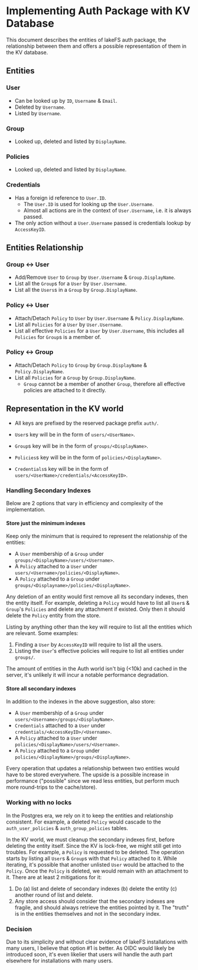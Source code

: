 # Implementing Auth Package with KV Database

This document describes the entities of lakeFS auth package, the relationship between them and offers
a possible representation of them in the KV database.

## Entities

### User

- Can be looked up by `ID`, `Username` & `Email`.
- Deleted by `Username`.
- Listed by `Username`.

### Group

- Looked up, deleted and listed by `DisplayName`.

### Policies

- Looked up, deleted and listed by `DisplayName`.

### Credentials

- Has a foreign id reference to `User.ID`.
    - The `User.ID` is used for looking up the `User.Username`.
    - Almost all actions are in the context of `User.Username`, i.e. it is always passed.
- The only action without a `User.Username` passed is credentials lookup by `AccessKeyID`.


## Entities Relationship

### Group <-> User

- Add/Remove `User` to `Group` by `User.Username` & `Group.DisplayName`. 
- List all the `Group`s for a `User` by `User.Username`.
- List all the `Users`s in a `Group` by `Group.DisplayName`.

### Policy <-> User

- Attach/Detach `Policy` to `User` by `User.Username` & `Policy.DisplayName`.
- List all `Policies` for a `User` by `User.Username`.
- List all effective `Policies` for a `User` by `User.Username`, this includes all `Policies` for `Group`s is a member of.

### Policy <-> Group

- Attach/Detach `Policy` to `Group` by `Group.DisplayName` & `Policy.DisplayName`.
- List all `Policies` for a `Group` by `Group.DisplayName`.
    - `Group` cannot be a member of another `Group`, therefore all effective policies are attached to it directly.

## Representation in the KV world

- All keys are prefixed by the reserved package prefix `auth/`.
  
- `User`s key will be in the form of `users/<UserName>`.
- `Group`s key will be in the form of `groups/<DisplayName>`.
- `Policies`s key will be in the form of `policies/<DisplayName>`.
- `Credentials`s key will be in the form of `users/<UserName>/credentials/<AccessKeyID>`.

### Handling Secondary Indexes

Below are 2 options that vary in efficiency and complexity of the implementation.
 
#### Store just the minimum indexes

Keep only the minimum that is required to represent the relationship of the entities:

- A `User` membership of a `Group` under `groups/<DisplayName>/users/<Username>`.
- A `Policy` attached to a `User` under `users/<Username>/policies/<DisplayName>`.
- A `Policy` attached to a `Group` under `groups/<Displayname>/policies/<DisplayName>`.

Any deletion of an entity would first remove all its secondary indexes, then the entity itself.
For example, deleting a `Policy` would have to list all `User`s & `Group`'s `Policies` and delete any attachment if existed.
Only then it should delete the `Policy` entity from the store.

Listing by anything other than the key will require to list all the entities which are relevant.
Some examples:

1. Finding a `User` by `AccessKeyID` will require to list all the users.
1. Listing the `User`'s effective policies will require to list all entities under `groups/`.

The amount of entities in the Auth world isn't big (<10k) and cached in the server, it's unlikely it will incur a 
notable performance degradation.

#### Store all secondary indexes

In addition to the indexes in the above suggestion, also store:

- A `User` membership of a `Group` under `users/<Username>/groups/<DisplayName>`.
- `Credentials` attached to a `User` under `credentials/<AccessKeyID>/<Username>`.
- A `Policy` attached to a `User` under `policies/<DisplayName>/users/<Username>`.
- A `Policy` attached to a `Group` under `policies/<DisplayName>/groups/<DisplayName>`.

Every operation that updates a relationship between two entities would have to be stored everywhere.
The upside is a possible increase in performance ("possible" since we read less entities, but perform much more round-trips to the cache/store).

### Working with no locks

In the Postgres era, we rely on it to keep the entities and relationship consistent.
For example, a deleted `Policy` would cascade to the `auth_user_policies` & `auth_group_policies` tables.


In the KV world, we must cleanup the secondary indexes first, before deleting the entity itself.
Since the KV is lock-free, we might still get into troubles.
For example, a `Policy` is requested to be deleted. The operation starts by listing all `User`s & `Group`s with that `Policy` attached to it.
While iterating, it's possible that another unlisted `User` would be attached to the `Policy`. Once the `Policy` is deleted,
we would remain with an attachment to it. There are at least 2 mitigations for it:

1. Do (a) list and delete of secondary indexes (b) delete the entity (c) another round of list and delete.
2. Any store access should consider that the secondary indexes are fragile, and should always retrieve the entities pointed by it.
The "truth" is in the entities themselves and not in the secondary index.

### Decision

Due to its simplicity and without clear evidence of lakeFS installations with many users, I believe that option #1 is better.
As OIDC would likely be introduced soon, it's even likelier that users will handle the auth part elsewhere for installations with many users.
